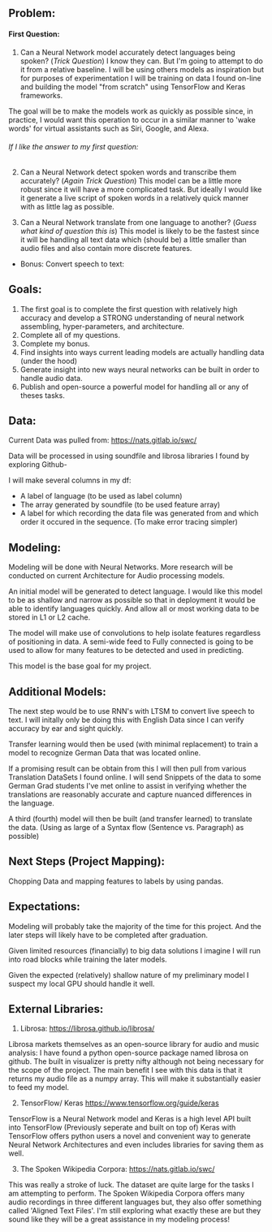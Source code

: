 ## Problem:

#### First Question:
1. Can a Neural Network model accurately detect languages being spoken? 
(*Trick Question*) I know they can. But I'm going to attempt to do it from a relative baseline.
I will be using others models as inspiration but for purposes of experimentation I will be training on data I found on-line and building the model "from scratch" using TensorFlow and Keras frameworks. 

The goal will be to make the models work as quickly as possible since, in practice, I would want this operation to occur in a similar manner to 'wake words' for virtual assistants such as Siri, Google, and Alexa.

###### If I like the answer to my first question:

2. Can a Neural Network detect spoken words and transcribe them accurately?
(*Again Trick Question*) 
This model can be a little more robust since it will have a more complicated task. But ideally I would like it generate a live script of spoken words in a relatively quick manner with as little lag as possible.

3. Can a Neural Network translate from one language to another?
(*Guess what kind of question this is*)
This model is likely to be the fastest since it will be handling all text data which (should be) a little smaller than audio files and also contain more discrete features. 

- Bonus: Convert speech to text:


## Goals:

1. The first goal is to complete the first question with relatively high accuracy and develop a STRONG understanding of neural network assembling, hyper-parameters, and architecture.
2. Complete all of my questions.
3. Complete my bonus.
4. Find insights into ways current leading models are actually handling data (under the hood)
5. Generate insight into new ways neural networks can be built in order to handle audio data.
6. Publish and open-source a powerful model for handling all or any of theses tasks.

## Data:

Current Data was pulled from:
https://nats.gitlab.io/swc/

Data will be processed in using soundfile and librosa libraries I found by exploring Github- 

I will make several columns in my df:

- A label of language (to be used as label column)
- The array generated by soundfile (to be used feature array)
- A label for which recording the data file was generated from and which order it occured in the sequence. (To make error tracing simpler)

## Modeling:

Modeling will be done with Neural Networks. More research will be conducted on current Architecture for Audio processing models.

An initial model will be generated to detect language. I would like this model to be as shallow and narrow as possible so that in deployment it would be able to identify languages quickly. And allow all or most working data to be stored in L1 or L2 cache.

The model will make use of convolutions to help isolate features regardless of positioning in data. A semi-wide feed to Fully connected is going to be used to allow for many features to be detected and used in predicting.

This model is the base goal for my project.

## Additional Models:

The next step would be to use RNN's with LTSM to convert live speech to text. I will initally only be doing this with English Data since I can verify accuracy by ear and sight quickly.

Transfer learning would then be used (with minimal replacement) to train a model to recognize German Data that was located online.

If a promising result can be obtain from this I will then pull from various Translation DataSets I found online. I will send Snippets of the data to some German Grad students I've met online to assist in verifying whether the translations are reasonably accurate and capture nuanced differences in the language.

A third (fourth) model will then be built (and transfer learned) to translate the data. (Using as large of a Syntax flow (Sentence vs. Paragraph) as possible)


## Next Steps (Project Mapping):


Chopping Data and mapping features to labels by using pandas.



## Expectations:
Modeling will probably take the majority of the time for this project. And the later steps will likely have to be completed after graduation.

Given limited resources (financially) to big data solutions I imagine I will run into road blocks while training the later models.

Given the expected (relatively) shallow nature of my preliminary model I suspect my local GPU should handle it well.

## External Libraries:

1. Librosa:
https://librosa.github.io/librosa/

Librosa markets themselves as an open-source library for audio and music analysis:
I have found a python open-source package named librosa on github. The built in visualizer is pretty nifty although not being necessary for the scope of the project. The main benefit I see with this data is that it returns my audio file as a numpy array. This will make it substantially easier to feed my model.

2. TensorFlow/ Keras
https://www.tensorflow.org/guide/keras

TensorFlow is a Neural Network model and Keras is a high level API built into TensorFlow (Previously seperate and built on top of) Keras with TensorFlow offers python users a novel and convenient way to generate Neural Network Architectures and even includes libraries for saving them as well.

3. The Spoken Wikipedia Corpora:
https://nats.gitlab.io/swc/

This was really a stroke of luck. The dataset are quite large for the tasks I am attempting to perform. The Spoken Wikipedia Corpora offers many audio recordings in three different languages but, they also offer something called 'Aligned Text Files'. I'm still exploring what exactly these are but they sound like they will be a great assistance in my modeling process!